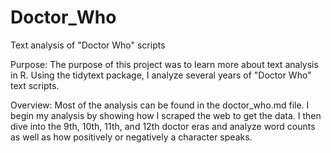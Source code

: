 # Doctor_Who
Text analysis of "Doctor Who" scripts

Purpose:
The purpose of this project was to learn more about text analysis in R. Using the tidytext package, I analyze 
several years of "Doctor Who" text scripts.

Overview:
Most of the analysis can be found in the doctor_who.md file. I begin my analysis by showing how I scraped the web to get the data. I then dive into
the 9th, 10th, 11th, and 12th doctor eras and analyze word counts as well as how positively or negatively a character speaks.
